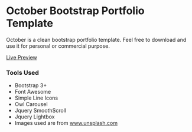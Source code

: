 # October Bootstrap Portfolio Template

October is a clean bootstrap portfolio template. Feel free to download and use it for personal or commercial purpose. 

[Live Preview](http://www.sanalmg.com/showcase/october)

### Tools Used

* Bootstrap 3+
* Font Awesome
* Simple Line Icons
* Owl Carousel
* Jquery SmoothScroll
* Jquery Lightbox
* Images used are from www.unsplash.com
